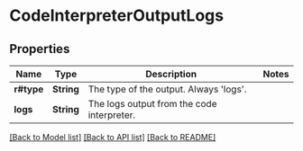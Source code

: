 # CodeInterpreterOutputLogs

## Properties

Name | Type | Description | Notes
------------ | ------------- | ------------- | -------------
**r#type** | **String** | The type of the output. Always 'logs'. | 
**logs** | **String** | The logs output from the code interpreter. | 

[[Back to Model list]](../README.md#documentation-for-models) [[Back to API list]](../README.md#documentation-for-api-endpoints) [[Back to README]](../README.md)


